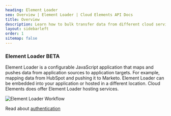 ```yaml
---
heading: Element Loader
seo: Overview | Element Loader | Cloud Elements API Docs
title: Overview
description: Learn how to bulk transfer data from different cloud services.
layout: sidebarleft
order: 1
sitemap: false
---
```


### Element Loader BETA

Element Loader is a configurable JavaScript application that maps and pushes data from application sources to application targets. For example, mapping data from HubSpot and pushing it to Marketo. Element Loader can be embedded into your application or hosted in a different location. Cloud Elements does offer Element Loader hosting services.

![Element Loader Workflow](http://cloud-elements.com/wp-content/uploads/2015/05/WorkflowOverview3.png)

Read about [authentication](authentication.html)
